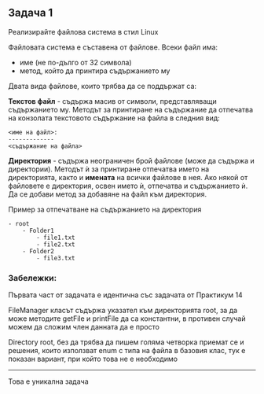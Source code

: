 ﻿## Задача 1
Реализирайте файлова система в стил Linux 

Файловата система е съставена от файлове. Всеки файл има:
- име (не по-дълго от 32 символа)
- метод, който да принтира съдържанието му

Двата вида файлове, които трябва да се поддържат са:

**Текстов файл** - съдържа масив от символи, представляващи съдържанието му. Методът за принтиране на съдържание да отпечатва на конзолата текстовото съдържание на файла в следния вид:

```
<име на файл>:
-------------
<съдържание на файла>
```

**Директория** - съдържа неограничен брой файлове (може да съдържа и директории). Методът ѝ за принтиране отпечатва името на директорията, както и **имената** на всички файлове в нея. Ако някой от файловете е директория, освен името ѝ, отпечатва и съдържанието ѝ.
<br>
Да се добави метод за добавяне на файл към директория.

Пример за отпечатване на съдържанието на директория
```
- root 
	- Folder1 
		- file1.txt 
		- file2.txt 
	- Folder2
		- file3.txt

```


### Забележки:
Първата част от задачата е идентична със задачата от Практикум 14

FileManager класът съдържа указател към директорията root, за да може методите getFile
и printFile да са константни, в противен случай можем да сложим член данната да е просто

Directory root, без да трябва да пишем голяма четворка
приемат се и решения, които използват enum с типа на файла в базовия клас,
тук е показан вариант, при който това не е необходимо


<hr>
Това е уникална задача